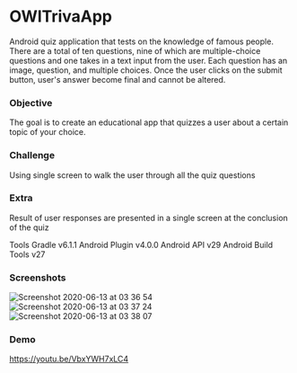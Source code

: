 # OWITrivaApp

Android quiz application that tests on the knowledge of famous people. There are a total of ten questions, nine of which are multiple-choice questions and one takes in a text input from the user. Each question has an image, question, and multiple choices. Once the user clicks on the submit button, user's answer become final and cannot be altered.

### Objective
The goal is to create an educational app that quizzes a user about a certain topic of your choice.

### Challenge
Using single screen to walk the user through all the quiz questions

### Extra
Result of user responses are presented in a single screen at the conclusion of the quiz

Tools
Gradle v6.1.1
Android Plugin v4.0.0
Android API v29
Android Build Tools v27

### Screenshots

![Screenshot 2020-06-13 at 03 36 54](https://user-images.githubusercontent.com/43437904/84607798-90cbb300-aeaf-11ea-8718-ad4638a4207d.png)
![Screenshot 2020-06-13 at 03 37 24](https://user-images.githubusercontent.com/43437904/84607802-94f7d080-aeaf-11ea-8c35-e5d0587e6f02.png)
![Screenshot 2020-06-13 at 03 38 07](https://user-images.githubusercontent.com/43437904/84607803-9628fd80-aeaf-11ea-856e-ed94f8b2822a.png)

### Demo

https://youtu.be/VbxYWH7xLC4
